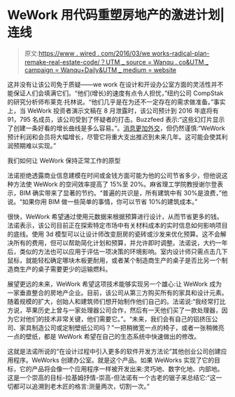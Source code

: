 # WeWork 用代码重塑房地产的激进计划|连线

> 原文:[https://www . wired . com/2016/03/we works-radical-plan-remake-real-estate-code/？UTM _ source = Wanqu . co&UTM _ campaign = Wanqu+Daily&UTM _ medium = website](https://www.wired.com/2016/03/weworks-radical-plan-remake-real-estate-code/?utm_source=wanqu.co&utm_campaign=Wanqu+Daily&utm_medium=website)

这并没有让该公司免于质疑——we work 在设计和开设办公室方面的灵活性并不能保证人们会填满它们。“他们(增长)的速度有点令人担忧，”纽约公司 CompStak 的研究分析师布莱克·托林说。“他们几乎是在为还不一定存在的需求做准备。”事实上，当 WeWork 投资者演示文稿在 8 月泄露时，该公司预计到 2016 年底将有 91，795 名成员，该公司受到了怀疑者的打击。Buzzfeed 表示:“这些幻灯片显示了创建一条好看的增长曲线是多么容易。”。[消息更加外交](https://www.theinformation.com/weworks-gamble-on-growth?unlock=e92e16&token=ddb8b96b811829bdedd61184fc16adbcd4813eb2)，但仍然谨慎:“WeWork 预计利润和会员将大幅增长，尽管它将重大支出推迟到未来几年。这可能会使其利润预期难以实现。”

我们如何让 WeWork 保持正常工作的原型

法诺拒绝透露商业信息建模在时间或金钱方面可能为他的公司节省多少，但他说这种方法使 WeWork 的空间效率提高了 15%至 20%。麻省理工学院教授谢尔登表示，BIM 确实带来了显著的节约。“普遍的共识是，所有建筑中有 30%是浪费，”他说。“如果你用 BIM 做一些简单的事情，你可以节省 10%的建筑成本。”

很快，WeWork 希望通过使用元数据来根据预算进行设计，从而节省更多的钱。法诺表示，该公司目前正在探索特定市场中有关材料成本的实时信息如何影响项目的底线。使用 3d 模型可以让设计师改变厨房的瓷砖或沙发来优化预算。这不会解决所有的费用，但可以帮助简化计划和预算，并允许即时调整。法诺说，大约一年后，类似的方法也可以应用于评估一项决策的环境影响。室内设计师只需点击几下鼠标，就能轻松确定哪块木板更耐用，或者某个制造商生产的桌子是否比另一个制造商生产的桌子需要更少的运输燃料。

展望更远的未来，WeWork 希望这项技术能够实现另一个雄心:让 WeWork 成为一家垂直整合的房地产企业。目前，该公司从第三方购买所有的家具和设计元素。随着规模的扩大，创始人和建筑师们想开始制作他们自己的。法诺说:“我经常打比方说，苹果历史上曾与一家处理器公司合作，然后有一天他们买了一款处理器，因为它对他们的技术非常关键，他们需要它。”。“未来，我们会有自己的铝挤压公司、家具制造公司或定制壁纸公司吗？”一把稍微宽一点的椅子，或者一张稍微亮一点的壁纸，都是 WeWork 希望在自己的生态系统中快速做出的修改。

这就是法诺所说的“在设计过程中引入更多的软件开发方法论”其他创业公司创建应用程序。WeWorks 创建办公室。就是这个产品。如果 WeWorks 实现了它的目标，它的产品将会像一个应用程序一样被开发出来:灵巧地、数字化地、内部地。这是一个崇高的目标-拉基姆抒情-崇高-但法诺有一个古老的锯子来总结它:“这一切都可以追溯到老木匠的格言:测量两次，切割一次。”
